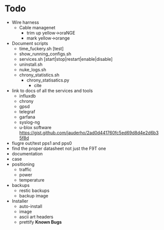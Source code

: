 # Todo
* Wire harness
  * Cable managenet
    * trim up yellow->oraNGE
    * mark yellow->orange
* Document scripts
  * time_fuckery.sh [test]
  * show_running_configs.sh
  * services.sh [start|stop|restart|enable|disable]
  * uninstall.sh
  * nuke_logs.sh
  * chrony_statistics.sh
    * chrony_statisatics.py
      * cite
* link to docs of all the services and tools
	* influxdb
	* chrony
	* gpsd
	* telegraf
	* garfana
	* syslog-ng
	* u-blox software
    https://gist.github.com/jauderho/2ad0d441760fc5ed69d8d4e2d6b35f8d
* fiugre out/test pps1 and pps0
* find the proper datasheet not just the F9T one
* documentation
* case
* positioning
    * traffic
    * power
    * temperature
* backups
    * restic backups
    * backup image 
* Installer
    * auto-install
    * image
    * ascii art headers
    * prettify
**Known Bugs**